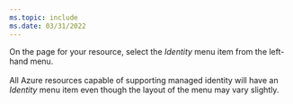 ```yaml
---
ms.topic: include
ms.date: 03/31/2022
---
```

On the page for your resource, select the *Identity* menu item from the left-hand menu.<br>
<br>
All Azure resources capable of supporting managed identity will have an *Identity* menu item even though the layout of the menu may vary slightly.